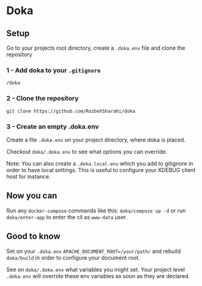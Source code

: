 # Doka

## Setup

Go to your projects root directory, create a `.doka.env` file and clone the repository

### 1 - Add doka to your `.gitignore`

`/doka`

### 2 - Clone the repository 

`git clone https://github.com/RozbehSharahi/doka`

### 3 - Create an empty .doka.env

Create a file `.doka.env` on your project directory, where doka is placed.

Checkout `doka/.doka.env` to see what options you can override.

Note: You can also create a `.doka.local.env` which you add to gitignore in order to have local settings. This is useful to configure your XDEBUG client host for instance.

## Now you can

Run any `docker-compose` commands like this: `doka/compose up -d` or run `doka/enter-app` to enter the cli as `www-data` user.

## Good to know

Set on your `.doka.env` `APACHE_DOCUMENT_ROOT=/your/path/` and rebuild `doka/build` in order to configure your document root.

See on `doka/.doka.env` what variables you might set. Your project level `.doka.env` will override these env variables as soon as they are declared.
